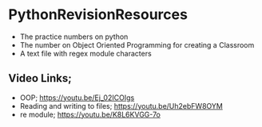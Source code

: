 # PythonRevisionResources
- The practice numbers on python
- The number on Object Oriented Programming for creating a Classroom 
- A text file with regex module characters 

## Video Links;
- OOP; https://youtu.be/Ej_02ICOIgs
- Reading and writing to files; https://youtu.be/Uh2ebFW8OYM
- re module; https://youtu.be/K8L6KVGG-7o
